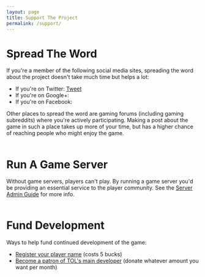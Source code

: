 ```yaml
---
layout: page
title: Support The Project
permalink: /support/
---
```


<script>!function(d,s,id){var js,fjs=d.getElementsByTagName(s)[0],p=/^http:/.test(d.location)?'http':'https';if(!d.getElementById(id)){js=d.createElement(s);js.id=id;js.src=p+'://platform.twitter.com/widgets.js';fjs.parentNode.insertBefore(js,fjs);}}(document, 'script', 'twitter-wjs');</script>      
<script src="https://apis.google.com/js/platform.js" async defer></script>
<div id="fb-root"></div>
<script>(function(d, s, id) {
  var js, fjs = d.getElementsByTagName(s)[0];
  if (d.getElementById(id)) return;
  js = d.createElement(s); js.id = id;
  js.src = "//connect.facebook.net/en_GB/sdk.js#xfbml=1&version=v2.0";
  fjs.parentNode.insertBefore(js, fjs);
}(document, 'script', 'facebook-jssdk'));</script>

<h1>Spread The Word</h1>
<div>If you're a member of the following social media sites, spreading the word
about the project doesn't take much time but helps a lot:<div>
<ul>
  <li>If you're on Twitter:
    <a href="https://twitter.com/share" class="twitter-share-button" data-url="www.terminal-overload.org" data-text="Terminal Overload is a home-made experimental free and open source multiplayer FPS game. http://www.terminal-overload.org" data-via="_NOTC_">Tweet</a>
  <li>If you're on Google+: 
    <div class="g-plus" data-action="share" data-annotation="bubble"></div>
  </li>    
  <li>If you're on Facebook: 
    <div class="fb-share-button" data-layout="button_count" data-href="http://www.terminal-overload.org"></div>      
  </li>      
</ul>
<div>Other places to spread the word are gaming forums (including gaming subreddits) where you're
actively participating. Making a post about the game in such a place takes up more of your time,
but has a higher chance of reaching people who might enjoy the game.
</div>
<br/>

<h1>Run A Game Server</h1>
<div>Without game servers, players can't play. By running a game server
you'd be providing an essential service to the player community.
See the 
<a href="https://github.com/fr1tz/terminal-overload/wiki/Server-Admin-Guide">
Server Admin Guide</a> for more info.
</div>
<br/>

<h1>Fund Development</h1>
<div>Ways to help fund continued development of the game:</div>
<ul>
  <li><a href="http://aims.wasted.ch">Register your player name</a> (costs 5 bucks)</li>	
  <li><a href="http://www.patreon.com/fr1tz">Become a patron of TOL's main developer</a> (donate whatever amount you want per month)</li>	
</ul>  
<br/>




